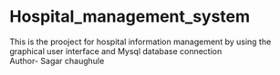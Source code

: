 # Hospital_management_system
This is the prooject for hospital information management by using the graphical user interface and Mysql database connection<br>
Author- Sagar chaughule
